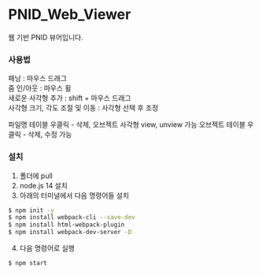 # PNID_Web_Viewer

웹 기반 PNID 뷰어입니다.
### 사용법
패닝 : 마우스 드래그  
줌 인/아웃 : 마우스 휠  
새로운 사각형 추가 : shift + 마우스 드래그  
사각형 크기, 각도 조절 및 이동 : 사각형 선택 후 조정  

파일명 테이블 우클릭 - 삭제, 오브젝트 사각형 view, unview 가능
오브젝트 테이블 우클릭 - 삭제, 수정 가능

### 설치
1. 폴더에 pull
2. node.js 14 설치
3. 아래의 터미널에서 다음 명령어들 설치

```bash
$ npm init -y
$ npm install webpack-cli --save-dev
$ npm install html-webpack-plugin
$ npm install webpack-dev-server -D
```

4. 다음 명령어로 실행

```bash
$ npm start
```
